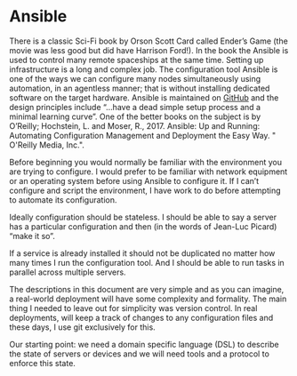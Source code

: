 # Ansible

There is a classic Sci-Fi book by Orson Scott Card called Ender’s Game (the movie was less good but did have Harrison Ford!). In the book the Ansible is used to control many remote spaceships at the same time. Setting up infrastructure is a long and complex job. The configuration tool Ansible is one of the ways we can configure many nodes simultaneously using automation, in an agentless manner; that is without installing dedicated software on the target hardware. Ansible is maintained on [GitHub](https://github.com/ansible/ansible) and the design principles include “…have a dead simple setup process and a minimal learning curve”. One of the better books on the subject is by O’Reilly; Hochstein, L. and Moser, R., 2017. Ansible: Up and Running: Automating Configuration Management and Deployment the Easy Way. " O'Reilly Media, Inc.".

Before beginning you would normally be familiar with the environment you are trying to configure. I would prefer to be familiar with network equipment or an operating system before using Ansible to configure it. If I can’t configure and script the environment, I have work to do before attempting to automate its configuration.&#x20;

Ideally configuration should be stateless. I should be able to say a server has a particular configuration and then (in the words of Jean-Luc Picard) “make it so”.&#x20;

If a service is already installed it should not be duplicated no matter how many times I run the configuration tool. And I should be able to run tasks in parallel across multiple servers.&#x20;

The descriptions in this document are very simple and as you can imagine, a real-world deployment will have some complexity and formality. The main thing I needed to leave out for simplicity was version control. In real deployments, will keep a track of changes to any configuration files and these days, I use git exclusively for this.&#x20;

Our starting point: we need a domain specific language (DSL) to describe the state of servers or devices and we will need tools and a protocol to enforce this state.

